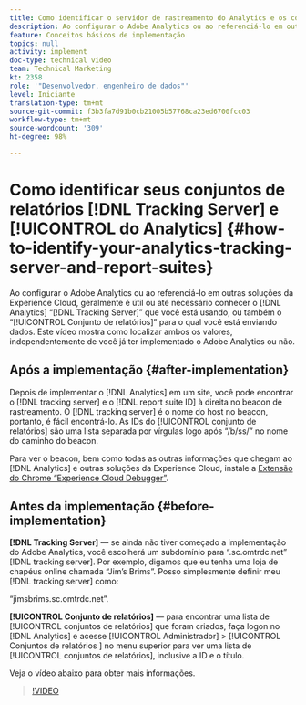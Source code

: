 ```yaml
---
title: Como identificar o servidor de rastreamento do Analytics e os conjuntos de relatórios
description: Ao configurar o Adobe Analytics ou ao referenciá-lo em outras soluções da Experience Cloud, geralmente é útil ou até necessário conhecer o “Servidor de rastreamento” do Analytics que você está usando, ou também o “Conjunto de relatórios” para o qual você está enviando dados. Este vídeo mostra como localizar ambos os valores, independentemente de você já ter implementado o Adobe Analytics ou não.
feature: Conceitos básicos de implementação
topics: null
activity: implement
doc-type: technical video
team: Technical Marketing
kt: 2358
role: '"Desenvolvedor, engenheiro de dados"'
level: Iniciante
translation-type: tm+mt
source-git-commit: f3b3fa7d91b0cb21005b57768ca23ed6700fcc03
workflow-type: tm+mt
source-wordcount: '309'
ht-degree: 98%

---
```



# Como identificar seus conjuntos de relatórios [!DNL Tracking Server] e [!UICONTROL do Analytics] {#how-to-identify-your-analytics-tracking-server-and-report-suites}

Ao configurar o Adobe Analytics ou ao referenciá-lo em outras soluções da Experience Cloud, geralmente é útil ou até necessário conhecer o [!DNL Analytics] “[!DNL Tracking Server]” que você está usando, ou também o “[!UICONTROL Conjunto de relatórios]” para o qual você está enviando dados. Este vídeo mostra como localizar ambos os valores, independentemente de você já ter implementado o Adobe Analytics ou não.

## Após a implementação {#after-implementation}

Depois de implementar o [!DNL Analytics] em um site, você pode encontrar o [!DNL tracking server] e o [!DNL report suite ID] à direita no beacon de rastreamento. O [!DNL tracking server] é o nome do host no beacon, portanto, é fácil encontrá-lo. As IDs do [!UICONTROL conjunto de relatórios] são uma lista separada por vírgulas logo após “/b/ss/” no nome do caminho do beacon.

Para ver o beacon, bem como todas as outras informações que chegam ao [!DNL Analytics] e outras soluções da Experience Cloud, instale a [Extensão do Chrome “Experience Cloud Debugger”](https://chrome.google.com/webstore/detail/adobe-experience-cloud-de/ocdmogmohccmeicdhlhhgepeaijenapj?hl=pt).

## Antes da implementação {#before-implementation}

**[!DNL Tracking Server]** — se ainda não tiver começado a implementação do Adobe Analytics, você escolherá um subdomínio para “.sc.omtrdc.net” [!DNL tracking server]. Por exemplo, digamos que eu tenha uma loja de chapéus online chamada “Jim’s Brims”. Posso simplesmente definir meu [!DNL tracking server] como:

“jimsbrims.sc.omtrdc.net”.

**[!UICONTROL Conjunto de relatórios]** — para encontrar uma lista de [!UICONTROL conjuntos de relatórios] que foram criados, faça logon no [!DNL Analytics] e acesse [!UICONTROL Administrador] > [!UICONTROL Conjuntos de relatórios ] no menu superior para ver uma lista de [!UICONTROL conjuntos de relatórios], inclusive a ID e o título.

Veja o vídeo abaixo para obter mais informações.

>[!VIDEO](https://video.tv.adobe.com/v/26061/?quality=12)
